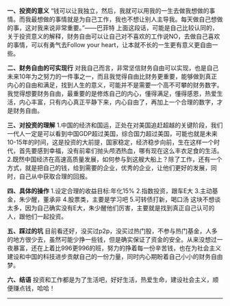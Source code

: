 **一、投资的意义**
“钱可以让我独立，然后，我就可以用我的一生去做我想做的事情。而我最想做的事情就是为自己工作，我也不想让别人主导我。每天做自己想做的事，这对我来说非常重要。”——巴菲特
上面这段话，可能是自己比较认同的，关于投资意义的解释，财务自由可以让自己对不喜欢的工作说NO，去做自己喜欢的事情，可以有勇气去Follow your heart，让本就不长的一生更有意义更自由一些。

**二、财务自由的可实现行**
对我自己而言，非常坚信财务自由可以实现，也是自己未来10年为之努力的一件事之一，而且我觉得自由比财务更重要，能够做到真正内心的自由和满足，找到人生的意义，可能并不是需要一个高不可攀的财务数字。我觉得想要财务自由，最重要的是修炼自己的内心，懂得满足，懂得感恩，热爱生活，内心丰富，只有内心真正平静下来，内心自由了，再加上一个合理的数字，才是财务自由。

**三、对投资的理解**
1.中国的经济和国运，正处在对美国追赶超越的关键阶段，我们一代人一定是可以看到中国GDP超过美国，综合国力超过美国，可能也就是未来10-15年的时间，这是投资的大前提，国家稳定，经济稳步向前，生在这样一个时代，首先要感到幸福，没有前辈们抛头颅洒热血，哪有现在这么丰衣足食的生活。
2.既然中国经济在高速高质量发展，如何参与到这艘大船上？除了工作，还有一个方式，就是把自己的钱，给到需要的企业，优秀的企业，让他们更好的发展，同时，自己从中获取合理的回报。

**四、具体的操作**
1.设定合理的收益目标:年化15%
2.指数投资，跟车E大
3.主动基金，朱少醒，董承非
4.股票类，主要是学习吧
5.可转债打新，喝口汤
这块不想谈太多，因为自己确实没有E大，朱少醒他们厉害，主要就是找到真正自己认可的人，跟他们一起投资。

**五、踩过的坑**
目前看还好，没买过p2p，没买过热门股，不参与热门基金，人多的地方很少去，虽然可能少挣一些钱，但是确实保证了资金的安全。从来没想过一夜暴富，还在上着比996更996的班，努力的挣着每一份辛苦钱，也在为社会主义建设和中国的科技进步贡献自己的一份力量，同时内心期盼着自己小小的财务自由梦。

**六、结语**
投资和工作都是为了生活吧，好好生活，热爱生命，建设社会主义，顺便赚点钱，哈哈！

------

